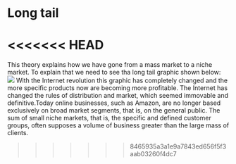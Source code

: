 # Long tail

<<<<<<< HEAD
=======
This theory explains how we have gone from a mass market to a niche market. To explain that we need to see tha long tail graphic shown below: 
<img src="https://memeburn-ssl-sndytsvoxozgokstuvcm.netdna-ssl.com/wp-content/uploads/Long-Tail.jpg">
With the Internet revolution this graphic has completely changed and the more specific products now are becoming more profitable. 
The Internet has changed the rules of distribution and market, which seemed immovable and definitive.Today online businesses, such as Amazon, are no longer based exclusively on broad market segments, that is, on the general public.
The sum of small niche markets, that is, the specific and defined customer groups, often supposes a volume of business greater than the large mass of clients.
>>>>>>> 8465935a3a1e9a7843ed656f5f3aab03260f4dc7
